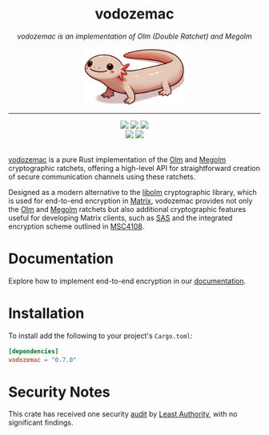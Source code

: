 <h1 align="center">vodozemac</h1>
<div align="center">
    <i>vodozemac is an implementation of Olm (Double Ratchet) and Megolm</i>
    <br/><br/>
    <img src="contrib/zemi.png" width="200">
    <br>
    <hr>
    <a href="https://github.com/matrix-org/vodozemac/releases">
        <img src="https://img.shields.io/github/v/release/matrix-org/vodozemac?style=flat&labelColor=1C2E27&color=66845F&logo=GitHub&logoColor=white"></a>
    <a href="https://crates.io/crates/vodozemac/">
        <img src="https://img.shields.io/crates/v/vodozemac?style=flat&labelColor=1C2E27&color=66845F&logo=Rust&logoColor=white"></a>
    <a href="https://codecov.io/gh/matrix-org/vodozemac">
        <img src="https://img.shields.io/codecov/c/gh/matrix-org/vodozemac?style=flat&labelColor=1C2E27&color=66845F&logo=Codecov&logoColor=white"></a>
    <br>
    <a href="https://docs.rs/vodozemac/">
        <img src="https://img.shields.io/docsrs/vodozemac?style=flat&labelColor=1C2E27&color=66845F&logo=Rust&logoColor=white"></a>
    <a href="https://github.com/matrix-org/vodozemac/actions/workflows/ci.yml">
        <img src="https://img.shields.io/github/actions/workflow/status/matrix-org/vodozemac/ci.yml?style=flat&labelColor=1C2E27&color=66845F&logo=GitHub%20Actions&logoColor=white"></a>
    <br>
    <br>
</div>

[vodozemac] is a pure Rust implementation of the [Olm] and [Megolm]
cryptographic ratchets, offering a high-level API for straightforward creation
of secure communication channels using these ratchets.

Designed as a modern alternative to the [libolm] cryptographic library, which is
used for end-to-end encryption in [Matrix], vodozemac provides not only the
[Olm] and [Megolm] ratchets but also additional cryptographic features useful
for developing Matrix clients, such as [SAS] and the integrated encryption
scheme outlined in [MSC4108].

[vodozemac]: https://hjp.znanje.hr/index.php?show=search_by_id&id=f19vXxZ%2F
[Olm]: https://gitlab.matrix.org/matrix-org/olm/-/blob/master/docs/olm.md
[Megolm]: https://gitlab.matrix.org/matrix-org/olm/-/blob/master/docs/megolm.md
[libolm]: https://gitlab.matrix.org/matrix-org/olm
[SAS]: https://spec.matrix.org/v1.2/client-server-api/#short-authentication-string-sas-verification
[Matrix]: https://matrix.org
[MSC4108]: https://github.com/matrix-org/matrix-spec-proposals/pull/4108

# Documentation

Explore how to implement end-to-end encryption in our [documentation].

[documentation]: https://docs.rs/vodozemac/latest/vodozemac/

# Installation

To install add the following to your project's `Cargo.toml`:

```toml
[dependencies]
vodozemac = "0.7.0"
```

# Security Notes

This crate has received one security [audit] by [Least Authority], with no
significant findings.

[audit]: https://matrix.org/media/Least%20Authority%20-%20Matrix%20vodozemac%20Final%20Audit%20Report.pdf
[Least Authority]: https://leastauthority.com/

